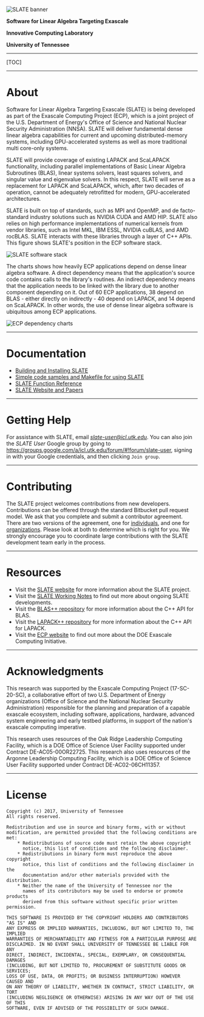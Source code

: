 ![SLATE banner](http://icl.bitbucket.io/slate/artwork/Bitbucket/slate_banner.png)

**Software for Linear Algebra Targeting Exascale**

**Innovative Computing Laboratory**

**University of Tennessee**

* * *

[TOC]

* * *

About
=====

Software for Linear Algebra Targeting Exascale (SLATE) is being developed
as part of the Exascale Computing Project (ECP),
which is a joint project of the U.S. Department of Energy's Office of Science
and National Nuclear Security Administration (NNSA).
SLATE will deliver fundamental dense linear algebra capabilities
for current and upcoming distributed-memory systems,
including GPU-accelerated systems as well as more traditional multi core-only systems.

SLATE will provide coverage of existing LAPACK and ScaLAPACK functionality,
including parallel implementations of Basic Linear Algebra Subroutines (BLAS),
linear systems solvers, least squares solvers, and singular value and eigenvalue solvers.
In this respect, SLATE will serve as a replacement for LAPACK and ScaLAPACK,
which, after two decades of operation, cannot be adequately retrofitted
for modern, GPU-accelerated architectures.

SLATE is built on top of standards, such as MPI and OpenMP,
and de facto-standard industry solutions such as NVIDIA CUDA and AMD HIP.
SLATE also relies on high performance implementations of numerical kernels from vendor libraries,
such as Intel MKL, IBM ESSL, NVIDIA cuBLAS, and AMD rocBLAS.
SLATE interacts with these libraries through a layer of C++ APIs.
This figure shows SLATE's position in the ECP software stack.

![SLATE software stack](http://icl.bitbucket.io/slate/artwork/Bitbucket/software_stack.png)

The charts shows how heavily ECP applications depend
on dense linear algebra software.
A direct dependency means that the application's source code
contains calls to the library's routines.
An indirect dependency means that the application needs to be linked with the library
due to another component depending on it.
Out of 60 ECP applications, 38 depend on BLAS - either directly on indirectly -
40 depend on LAPACK, and 14 depend on ScaLAPACK.
In other words, the use of dense linear algebra software is ubiquitous
among ECP applications.

![ECP dependency charts](http://icl.bitbucket.io/slate/artwork/Bitbucket/dependency_chart.png)

* * *

Documentation
=============

* [Building and Installing SLATE](https://bitbucket.org/icl/slate/wiki/Howto/Building_and_Installing_SLATE)
* [Simple code samples and Makefile for using SLATE](https://bitbucket.org/icl/slate-tutorial/src/default/)
* [SLATE Function Reference](https://icl.bitbucket.io/slate/doxygen/html/)
* [SLATE Website and Papers](http://icl.utk.edu/slate/)

* * *

Getting Help
============

For assistance with SLATE, email *slate-user@icl.utk.edu*.
You can also join the *SLATE User* Google group by going to
https://groups.google.com/a/icl.utk.edu/forum/#!forum/slate-user,
signing in with your Google credentials, and then clicking `Join group`.

* * *

Contributing
============

The SLATE project welcomes contributions from new developers.
Contributions can be offered through the standard Bitbucket pull request model.
We ask that you complete and submit a contributor agreement.
There are two versions of the agreement,
one for [individuals](https://bitbucket.org/icl/slate/downloads/slate-individual-contributor-agreement-v02.doc),
and one for [organizations](https://bitbucket.org/icl/slate/downloads/slate-corporate-contributor-agreement-v02.doc).
Please look at both to determine which is right for you.
We strongly encourage you to coordinate large contributions with the SLATE development team early in the process.

* * *

Resources
=========

* Visit the [SLATE website](http://icl.utk.edu/slate/) for more information about the SLATE project.
* Visit the [SLATE Working Notes](http://www.icl.utk.edu/publications/series/swans) to find out more about ongoing SLATE developments.
* Visit the [BLAS++ repository](https://bitbucket.org/icl/blaspp) for more information about the C++ API for BLAS.
* Visit the [LAPACK++ repository](https://bitbucket.org/icl/lapackpp) for more information about the C++ API for LAPACK.
* Visit the [ECP website](https://exascaleproject.org) to find out more about the DOE Exascale Computing Initiative.

* * *

Acknowledgments
===============

This research was supported by the Exascale Computing Project (17-SC-20-SC),
a collaborative effort of two U.S. Department of Energy organizations
(Office of Science and the National Nuclear Security Administration)
responsible for the planning and preparation of a capable exascale ecosystem,
including software, applications, hardware, advanced system engineering
and early testbed platforms, in support of the nation's exascale computing imperative.

This research uses resources of the Oak Ridge Leadership Computing Facility,
which is a DOE Office of Science User Facility supported under Contract DE-AC05-00OR22725.
This research also uses resources of the Argonne Leadership Computing Facility,
which is a DOE Office of Science User Facility supported under Contract DE-AC02-06CH11357.

* * *

License
=======

    Copyright (c) 2017, University of Tennessee
    All rights reserved.

    Redistribution and use in source and binary forms, with or without
    modification, are permitted provided that the following conditions are met:
        * Redistributions of source code must retain the above copyright
          notice, this list of conditions and the following disclaimer.
        * Redistributions in binary form must reproduce the above copyright
          notice, this list of conditions and the following disclaimer in the
          documentation and/or other materials provided with the distribution.
        * Neither the name of the University of Tennessee nor the
          names of its contributors may be used to endorse or promote products
          derived from this software without specific prior written permission.

    THIS SOFTWARE IS PROVIDED BY THE COPYRIGHT HOLDERS AND CONTRIBUTORS "AS IS" AND
    ANY EXPRESS OR IMPLIED WARRANTIES, INCLUDING, BUT NOT LIMITED TO, THE IMPLIED
    WARRANTIES OF MERCHANTABILITY AND FITNESS FOR A PARTICULAR PURPOSE ARE
    DISCLAIMED. IN NO EVENT SHALL UNIVERSITY OF TENNESSEE BE LIABLE FOR ANY
    DIRECT, INDIRECT, INCIDENTAL, SPECIAL, EXEMPLARY, OR CONSEQUENTIAL DAMAGES
    (INCLUDING, BUT NOT LIMITED TO, PROCUREMENT OF SUBSTITUTE GOODS OR SERVICES;
    LOSS OF USE, DATA, OR PROFITS; OR BUSINESS INTERRUPTION) HOWEVER CAUSED AND
    ON ANY THEORY OF LIABILITY, WHETHER IN CONTRACT, STRICT LIABILITY, OR TORT
    (INCLUDING NEGLIGENCE OR OTHERWISE) ARISING IN ANY WAY OUT OF THE USE OF THIS
    SOFTWARE, EVEN IF ADVISED OF THE POSSIBILITY OF SUCH DAMAGE.
